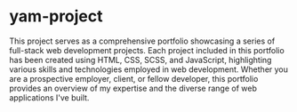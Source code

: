 # yam-project
This project serves as a comprehensive portfolio showcasing a series of full-stack web development projects. Each project included in this portfolio has been created using HTML, CSS, SCSS, and JavaScript, highlighting various skills and technologies employed in web development. Whether you are a prospective employer, client, or fellow developer, this portfolio provides an overview of my expertise and the diverse range of web applications I've built.
